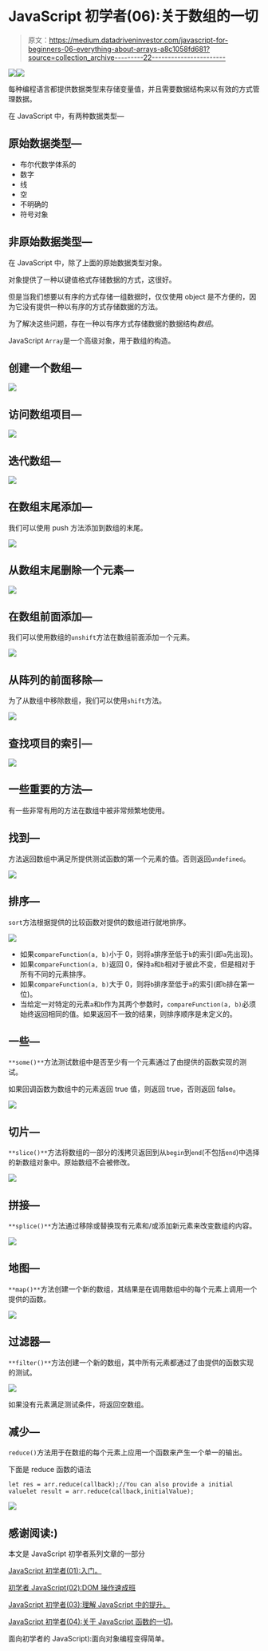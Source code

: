 # JavaScript 初学者(06):关于数组的一切

> 原文：<https://medium.datadriveninvestor.com/javascript-for-beginners-06-everything-about-arrays-a8c1058fd681?source=collection_archive---------22----------------------->

[![](img/140ef82f13dfa695d5f70b940addc251.png)](http://www.track.datadriveninvestor.com/1B9E)![](img/943f079ebf455debb71bc1543d779f5f.png)

每种编程语言都提供数据类型来存储变量值，并且需要数据结构来以有效的方式管理数据。

在 JavaScript 中，有两种数据类型—

## 原始数据类型—

*   布尔代数学体系的
*   数字
*   线
*   空
*   不明确的
*   符号对象

## 非原始数据类型—

在 JavaScript 中，除了上面的原始数据类型对象。

对象提供了一种以键值格式存储数据的方式，这很好。

但是当我们想要以有序的方式存储一组数据时，仅仅使用 object 是不方便的，因为它没有提供一种以有序的方式存储数据的方法。

为了解决这些问题，存在一种以有序方式存储数据的数据结构*数组*。

JavaScript `Array`是一个高级对象，用于数组的构造。

## 创建一个数组—

![](img/df5b1e11ae5091986107da246c13b644.png)

## 访问数组项目—

![](img/35e7bae63b8b07baac5680d3bbe1158d.png)

## 迭代数组—

![](img/5c7ed64ec5b07eaa5d6adfdf1385f297.png)

## 在数组末尾添加—

我们可以使用 push 方法添加到数组的末尾。

![](img/c2af59f9c20409984ec0132b89c81add.png)

## 从数组末尾删除一个元素—

![](img/a3af3003180a185304cab91dbd5ea5c3.png)

## 在数组前面添加—

我们可以使用数组的`unshift`方法在数组前面添加一个元素。

![](img/b54b0056edb621831a2a1f0e4784e293.png)

## 从阵列的前面移除—

为了从数组中移除数组，我们可以使用`shift`方法。

![](img/d0e41aa02bf5a5965882c71400d78be5.png)

## 查找项目的索引—

![](img/6cace91df66f3d330ad93f3981652b69.png)

## 一些重要的方法—

有一些非常有用的方法在数组中被非常频繁地使用。

## 找到—

方法返回数组中满足所提供测试函数的第一个元素的值。否则返回`undefined`。

![](img/7cbc5d0951ced3b6bc8704b13b03b5f7.png)

## 排序—

`sort`方法根据提供的比较函数对提供的数组进行就地排序。

![](img/0ca61f11bffe8614c5abcfa5f76e1d97.png)

*   如果`compareFunction(a, b)`小于 0，则将`a`排序至低于`b`的索引(即`a`先出现)。
*   如果`compareFunction(a, b)`返回 0，保持`a`和`b`相对于彼此不变，但是相对于所有不同的元素排序。
*   如果`compareFunction(a, b)`大于 0，则将`b`排序至低于`a`的索引(即`b`排在第一位)。
*   当给定一对特定的元素`a`和`b`作为其两个参数时，`compareFunction(a, b)`必须始终返回相同的值。如果返回不一致的结果，则排序顺序是未定义的。

## 一些—

`**some()**`方法测试数组中是否至少有一个元素通过了由提供的函数实现的测试。

如果回调函数为数组中的元素返回 true 值，则返回 true，否则返回 false。

![](img/948e1d9533a33f4a0e8abd1c82d82370.png)

## 切片—

`**slice()**`方法将数组的一部分的浅拷贝返回到从`begin`到`end`(不包括`end`)中选择的新数组对象中。原始数组不会被修改。

![](img/229c52821d20384f5e2f7c35d6354352.png)

## 拼接—

`**splice()**`方法通过移除或替换现有元素和/或添加新元素来改变数组的内容。

![](img/51882365509ccbc0006de4e01916e906.png)

## 地图—

`**map()**`方法创建一个新的数组，其结果是在调用数组中的每个元素上调用一个提供的函数。

![](img/9b4b25e11f11ec265cafd2aca0dfbe88.png)

## 过滤器—

`**filter()**`方法创建一个新的数组，其中所有元素都通过了由提供的函数实现的测试。

![](img/50b1deac3bd9b115544c9cf92b53fbc3.png)

如果没有元素满足测试条件，将返回空数组。

## 减少—

`reduce()`方法用于在数组的每个元素上应用一个函数来产生一个单一的输出。

下面是 reduce 函数的语法

```
let res = arr.reduce(callback);//You can also provide a initial valuelet result = arr.reduce(callback,initialValue);
```

![](img/56d84f8b1d672fc7e7e103a34bc2cb4e.png)

## 感谢阅读:)

本文是 JavaScript 初学者系列文章的一部分

[JavaScript 初学者(01):入门。](https://medium.com/datadriveninvestor/javascript-for-beginners-01-getting-started-56a4e55f43bf)

[初学者 JavaScript(02):DOM 操作速成班](https://medium.com/datadriveninvestor/javascript-for-beginners-02-dom-manipulation-crash-course-12194e195e2)

[JavaScript 初学者(03):理解 JavaScript 中的提升。](https://medium.com/datadriveninvestor/javascript-for-beginners-03-understand-hoisting-in-javascript-4d0df03e60cc)

[JavaScript 初学者(04):关于 JavaScript 函数的一切](https://medium.com/datadriveninvestor/javascript-for-beginners-04-function-in-javascript-dcc6ca18b3f8)。

面向初学者的 JavaScript):面向对象编程变得简单。